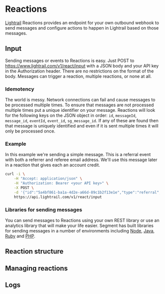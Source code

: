 # Reactions

[Lightrail](https://www.lightrail.com) Reactions provides an endpoint for your own outbound webhook to send messages and configure actions to happen in Lightrail based on those messages.

## Input

Sending messages or events to Reactions is easy.  Just POST to https://www.lightrail.com/v1/react/input with a JSON body and your API key in the Authorization header.  There are no restrictions on the format of the body.  Messages can trigger a reaction, multiple reactions, or none at all.

### Idemotency

The world is messy.  Network connections can fail and cause messages to be processed multiple times.  To ensure that messages are not processed multiple times put a unique identifier on your message.  Reactions will look for the following keys on the JSON object in order: `id`, `messageId`, `message_id`, `eventId`, `event_id`, `sg_message_id`.  If any of these are found then that message is uniquely identified and even if it is sent multiple times it will only be processed once.

### Example

In this example we're sending a simple message.  This is a referral event with both a referrer and referee email address.  We'll use this message later in a reaction that gives each an account credit.

```bash
curl -i \
    -H "Accept: application/json" \
    -H "Authorization: Bearer <your API key>" \
    -X POST \
    -d '{"id":"5a4bf861-ba1a-4d2e-a66d-89c1b2f13e1e","type":"referral","referrer":{"email":"helpfulfriend@example.com"},"referee":{"email":"newcustomer@example.com"}}' \
    https://api.lightrail.com/v1/react/input
```

### Libraries for sending messages

You can send messages to Reactions using your own REST library or use an analytics library that will make your life easier.  Segment has built libraries for sending messages in a number of environments including [Node](https://github.com/segmentio/analytics-node), [Java](https://github.com/segmentio/analytics-java), [Ruby](https://github.com/segmentio/analytics-ruby) and [PHP](https://github.com/segmentio/analytics-php).

## Reaction structure

## Managing reactions

## Logs

